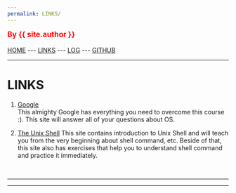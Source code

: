 ```yaml
---
permalink: LINKS/
---
```

<span style="color:red; font-weight:bold; font-size:larger;">By {{ site.author }}</span>
<br><br>
[HOME](.) ---
[LINKS](/LINKS/) ---
[LOG](TXT/mylog.txt) ---
[GITHUB](https://github.com/LyzanderAndrylie/os222)
<br>
<hr>

# LINKS

1. [Google](https://www.google.com/)<br>
This almighty Google has everything you need to overcome this course :). This site will answer all of your questions about OS.

2. [The Unix Shell](https://swcarpentry.github.io/shell-novice/)
This site contains introduction to Unix Shell and will teach you from the very beginning about shell command, etc. Beside of that, this site also has exercises that help you to understand shell command and practice it immediately.
<br>
<hr>
<hr>
<br>
